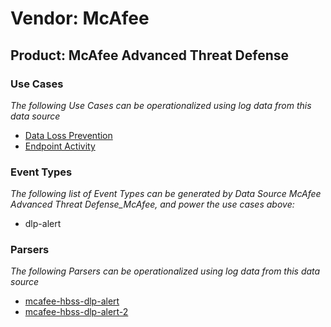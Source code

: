 Vendor: McAfee
==============
Product: McAfee Advanced Threat Defense
---------------------------------------

### Use Cases

_The following Use Cases can be operationalized using log data from this data source_

* [Data Loss Prevention](../UseCases/usecase_data_loss_prevention.md)
* [Endpoint Activity](../UseCases/usecase_endpoint_activity.md)


### Event Types

_The following list of Event Types can be generated by Data Source McAfee Advanced Threat Defense_McAfee, and power the use cases above:_

- dlp-alert


### Parsers

_The following Parsers can be operationalized using log data from this data source_

* [mcafee-hbss-dlp-alert](../Parsers/parserContent_mcafee-hbss-dlp-alert.md)
* [mcafee-hbss-dlp-alert-2](../Parsers/parserContent_mcafee-hbss-dlp-alert-2.md)
